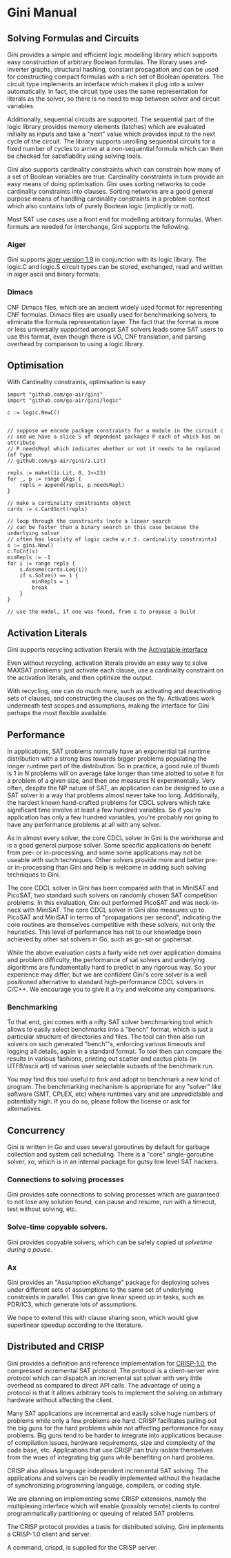 # Gini Manual

## Solving Formulas and Circuits

Gini provides a simple and efficient logic modelling library which supports
easy construction of arbitrary Boolean formulas.  The library uses and-inverter
graphs, structural hashing, constant propagation and can be used for
constructing compact formulas with a rich set of Boolean operators.  The
circuit type implements an interface which makes it plug into a solver
automatically.  In fact, the circuit type uses the same representation for
literals as the solver, so there is no need to map between solver and circuit
variables.

Additionally, sequential circuits are supported.  The sequential part of the
logic library provides memory elements (latches) which are evaluated initially
as inputs and take a "next" value which provides input to the next cycle of the
circuit.  The library supports unrolling sequential circuits for a fixed number
of cycles to arrive at a non-sequential formula which can then be checked for
satisfiability using solving tools.

Gini also supports cardinality constraints which can constrain how many of a 
set of Boolean variables are true.  Cardinality constraints in turn provide
an easy means of doing optimisation.  Gini uses sorting networks to code
cardinality constraints into clauses.  Sorting networks are a good general
purpose means of handling cardinality constraints in a problem context which
also contains lots of purely Boolean logic (implicitly or not).

Most SAT use cases use a front end for modelling arbitrary formulas.  When formats
are needed for interchange, Gini supports the following.

### Aiger

Gini supports [aiger version 1.9](http://fmv.jku.at/aiger/) in conjunction
with its logic library.  The logic.C and logic.S circuit types can be 
stored, exchanged, read and written in aiger ascii and binary formats.

### Dimacs

CNF Dimacs files, which are an ancient widely used format for representing CNF
formulas.  Dimacs files are usually used for benchmarking solvers, to eliminate
the formula representation layer.  The fact that the format is more or less
universally supported amongst SAT solvers leads some SAT users to use this
format, even though there is I/O, CNF translation,  and parsing overhead by
comparison to using a logic library.


## Optimisation

With Cardinality constraints, optimisation is easy

    import "github.com/go-air/gini"
    import "github.com/go-air/gini/logic"

    c := logic.NewC()


    // suppose we encode package constraints for a module in the circuit c
    // and we have a slice S of dependent packages P each of which has an attribute
    // P.needsRepl which indicates whether or not it needs to be replaced (of type
    // github.com/go-air/gini/z.Lit)

    repls := make([]z.Lit, 0, 1<<23)
    for _, p := range pkgs {
        repls = append(repls, p.needsRepl)
    }

    // make a cardinality constraints object
    cards := c.CardSort(repls)

    // loop through the constraints (note a linear search
    // can be faster than a binary search in this case because the underlying solver
    // often has locality of logic cache w.r.t. cardinality constraints)
    s := gini.New()
    c.ToCnf(s)
    minRepls := -1
    for i := range repls {
        s.Assume(cards.Leq(i))
        if s.Solve() == 1 {
            minRepls = i
            break
        }
    }

    // use the model, if one was found, from s to propose a build

## Activation Literals

Gini supports recycling activation literals with the 
[Activatable interface](http://godoc.org/github.com/go-air/gini/inter#Activatable)

Even without recycling, activation literals provide an easy way to solve MAXSAT problems:
just activate each clause, use a cardinality constraint on the activation literals,
and then optimize the output.

With recycling, one can do much more, such as activating and deactivating sets of clauses,
and constructing the clauses on the fly.  Activations work underneath test scopes and
assumptions, making the interface for Gini perhaps the most flexible available.


## Performance

In applications, SAT problems normally have an exponential tail runtime
distribution with a strong bias towards bigger problems populating the longer
runtime part of the distribution.  So in practice, a good rule of thumb is 1 in
N problems will on average take longer than time alotted to solve it for a
problem of a given size, and then one measures N experimentally.  Very often,
despite the NP nature of SAT, an application can be designed to use a SAT solver
in a way that problems almost never take too long.  Additionally, the hardest known
hand-crafted problems for CDCL solvers which take significant time involve at least 
a few hundred variables.  So if you're application has only a few hundred variables,
you're probably not going to have any performance problems at all with any solver.

As in almost every solver, the core CDCL solver in Gini is the workhorse and is a 
good general purpose solver.  Some specific applications do benefit from 
pre- or in-processing, and some some applications may not be useable with such 
techniques.  Other solvers provide more and better pre- or in-processing than Gini
and help is welcome in adding such solving techniques to Gini.

The core CDCL solver in Gini has been compared with that in MiniSAT and PicoSAT,
two standard such solvers on randomly chosen SAT competition problems.  In this
evaluation, Gini out performed PicoSAT and was neck-in-neck with MiniSAT.  The
core CDCL solver in Gini also measures up to PicoSAT and MiniSAT in terms of
"propagations per second", indicating the core routines are themselves competitive
with these solvers, not only the heuristics.  This level of performance has not to 
our knowledge been achieved by other sat solvers in Go, such as go-sat or gophersat.

While the above evaluation casts a fairly wide net over application domains and
problem difficulty, the performance of sat solvers and underlying algorithms are 
fundamentally hard to predict in any rigorous way.  So your experience may differ,
but we are confident Gini's core solver is a well positioned alternative to standard
high-performance CDCL solvers in C/C++.  We encourage you to give it a try and welcome
any comparisons.

### Benchmarking

To that end, gini comes with a nifty SAT solver benchmarking tool which allows
to easily select benchmarks into a "bench" format, which is just a particular
structure of directories and files.  The tool can then also run solvers 
on such generated "bench"'s, enforcing various timeouts and logging all details,
again in a standard format.  To tool then can compare the results in various 
fashions, printing out scatter and cactus plots (in UTF8/ascii art) of various 
user selectable subsets of the benchmark run.

You may find this tool useful to fork and adopt to benchmark a new kind of
program.  The benchmarking mechanism is appropriate for any "solver" like
software (SMT, CPLEX, etc) where runtimes vary and are unpredictable and
potentially high.  If you do so, please follow the license or ask for
alternatives.

## Concurrency

Gini is written in Go and uses several goroutines by default for garbage
collection and system call scheduling.  There is a "core" single-goroutine
solver, xo, which is in an internal package for gutsy low level SAT hackers. 

### Connections to solving processes

Gini provides safe connections to solving processes which are guaranteed to not
lose any solution found, can pause and resume, run with a timeout, test without
solving, etc.

### Solve-time copyable solvers.

Gini provides copyable solvers, which can be safely copied *at solvetime during
a pause*.

### Ax
Gini provides an "Assumption eXchange" package for deploying solves
under different sets of assumptions to the same set of underlying constraints
in parallel. This can give linear speed up in tasks, such as PDR/IC3, which 
generate lots of assumptions.

We hope to extend this with clause sharing soon, which would give 
superlinear speedup according to the literature.

## Distributed and CRISP

Gini provides a definition and reference implementation for
[CRISP-1.0](https://github.com/go-air/gini/blob/master/docs/crisp/crisp.pdf),
the compressed incremental SAT protocol.  The protocol is a client-server wire
protocol which can dispatch an incremental sat solver with very little overhead
as compared to direct API calls.  The advantage of using a protocol is that it
allows arbitrary tools to implement the solving on arbitrary hardware without
affecting the client.  

Many SAT applications are incremental and easily solve huge numbers of problems
while only a few problems are hard.  CRISP facilitates pulling out the big guns
for the hard problems while not affecting performance for easy problems.  Big
guns tend to be harder to integrate into applications because of compilation
issues, hardware requirements, size and complexity of the code base, etc.
Applications that use CRISP can truly isolate themselves from the woes of
integrating big guns while benefiting on hard problems.

CRISP also allows language independent incremental SAT solving.  The
applications and solvers can be readily implemented without the headache of
synchronizing programming language, compilers, or coding style.

We are planning on implementing some CRISP extensions, namely the multiplexing
interface which will enable (possibly remote) clients to control
programmatically partitioning or queuing of related SAT problems.

The CRISP protocol provides a basis for distributed solving.  Gini implements
a CRISP-1.0 client and server.  

A command, crispd, is supplied for the CRISP server.
